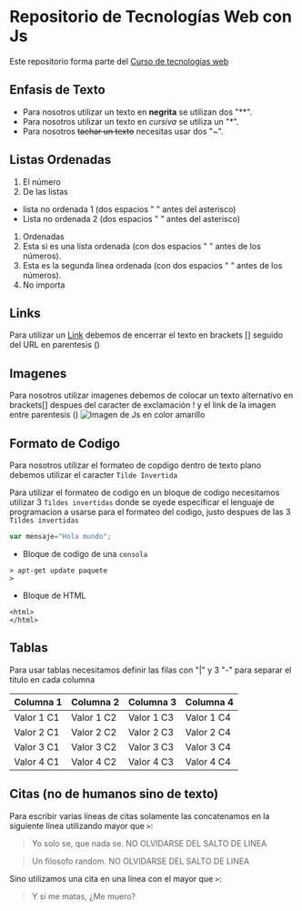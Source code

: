 # Repositorio de Tecnologías Web con Js

Este repositorio forma parte del [Curso de tecnologías web](https://github.com/adrianeguez/Tec_Web_Js_2016_B)

## Enfasis de Texto

* Para nosotros utilizar un texto en **negrita** se utilizan dos "**".
* Para nosotros utilizar un texto en *cursiva* se utiliza un "*".
* Para nosotros ~~tachar un texto~~ necesitas usar dos "~".

## Listas Ordenadas

1. El número
2. De las listas
  * lista no ordenada 1 (dos espacios " " antes del asterisco)
  * Lista no ordenada 2 (dos espacios " " antes del asterisco)
1. Ordenadas
  1. Esta si es una lista ordenada (con dos espacios " " antes de los números).
  2. Esta es la segunda línea ordenada (con dos espacios " " antes de los números).
4. No importa

## Links

Para utilizar un [Link](https://github.com/adrianeguez/Tec_Web_Js_2016_B) debemos de encerrar el texto en brackets [] seguido del URL en parentesis ()

## Imagenes

Para nosotros utilizar imagenes debemos de colocar un texto alternativo en brackets[] despues del caracter de exclamación ! y el link de la imagen entre parentesis ()
![Imagen de Js en color amarillo](http://nodeframework.com/assets/img/js.png "Javascript")

## Formato de Codigo

Para nosotros utilizar el formateo de copdigo dentro de texto plano debemos utilizar el caracter `Tilde Invertida`

Para utilizar el formateo de codigo en un bloque de codigo necesitamos utilizar 3 `Tildes invertidas` donde se oyede especificar el lenguaje de programacion a usarse para el formateo del codigo, justo despues de las 3 `Tildes invertidas`

```javascript
var mensaje="Hola mundo";
```

* Bloque de codigo de una `consola`

```
> apt-get update paquete
>
```

* Bloque de HTML

```
<html>
</html>
```

## Tablas

Para usar tablas necesitamos definir las filas con "|" y 3 "-" para separar el titulo en cada columna

Columna 1 | Columna 2 | Columna 3 | Columna 4
--- | --- | --- | ---
Valor 1 C1 | Valor 1 C2 | Valor 1 C3 | Valor 1 C4 
Valor 2 C1 | Valor 2 C2 | Valor 2 C3 | Valor 2 C4 
Valor 3 C1 | Valor 3 C2 | Valor 3 C3 | Valor 3 C4 
Valor 4 C1 | Valor 4 C2 | Valor 4 C3 | Valor 4 C4 

## Citas (no de humanos sino de texto)

Para escribir varias líneas de citas solamente las concatenamos en la siguiente línea utilizando mayor que `>`:

> Yo solo se, que nada se. NO OLVIDARSE DEL SALTO DE LINEA

> Un filosofo random. NO OLVIDARSE DEL SALTO DE LINEA

Sino utilizamos una cita en una linea con el mayor que `>`:

> Y si me matas, ¿Me muero?